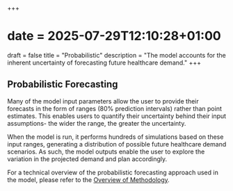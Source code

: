 +++
# date = 2025-07-29T12:10:28+01:00
draft = false
title = "Probabilistic"
description = "The model accounts for the inherent uncertainty of forecasting future healthcare demand."
+++

## Probabilistic Forecasting ##

Many of the model input parameters allow the user to provide their forecasts in the form of ranges (80% prediction intervals) rather than point estimates. This enables users to quantify their uncertainty behind their input assumptions- the wider the range, the greater the uncertainty. 

When the model is run, it performs hundreds of simulations based on these input ranges, generating a distribution of possible future healthcare demand scenarios. As such, the model outputs enable the user to explore the variation in the projected demand and plan accordingly.

For a technical overview of the probabilistic forecasting approach used in the model, please refer to the [Overview of Methodology](https://connect.strategyunitwm.nhs.uk/nhp/project_information/).
